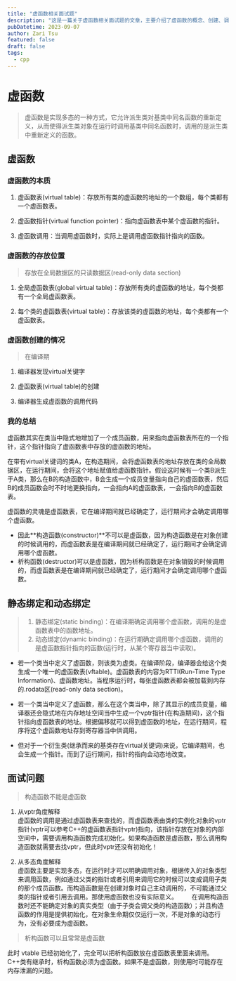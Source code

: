 ```yaml
---
title: "虚函数相关面试题"
description: "这是一篇关于虚函数相关面试题的文章，主要介绍了虚函数的概念、创建、调用方式、存放位置等。"
pubDatetime: 2023-09-07
author: Zari Tsu
featured: false
draft: false
tags:
  - cpp
---
```



# 虚函数

> 虚函数是实现多态的一种方式，它允许派生类对基类中同名函数的重新定义，从而使得派生类对象在运行时调用基类中同名函数时，调用的是派生类中重新定义的函数。

## 虚函数

### 虚函数的本质

1. 虚函数表(virtual table)：存放所有类的虚函数的地址的一个数组，每个类都有一个虚函数表。

2. 虚函数指针(virtual function pointer)：指向虚函数表中某个虚函数的指针。

3. 虚函数调用：当调用虚函数时，实际上是调用虚函数指针指向的函数。

### 虚函数的存放位置

> 存放在全局数据区的只读数据区(read-only data section)

1. 全局虚函数表(global virtual table)：存放所有类的虚函数的地址，每个类都有一个全局虚函数表。

2. 每个类的虚函数表(virtual table)：存放该类的虚函数的地址，每个类都有一个虚函数表。

### 虚函数创建的情况

> 在编译期

1. 编译器发现virtual关键字

2. 虚函数表(virtual table)的创建

3. 编译器生成虚函数的调用代码

### 我的总结

虚函数其实在类当中隐式地增加了一个成员函数，用来指向虚函数表所在的一个指针，这个指针指向了虚函数表中存放的虚函数的地址。

在带有virtual关键词的类A，在构造期间，会将虚函数表的地址存放在类的全局数据区，在运行期间，会将这个地址赋值给虚函数指针。假设这时候有一个类B派生于A类，那么在B的构造函数中，B会生成一个成员变量指向自己的虚函数表，然后B的成员函数会时不时地更换指向，一会指向A的虚函数表，一会指向B的虚函数表。

虚函数的灵魂是虚函数表，它在编译期间就已经确定了，运行期间才会确定调用哪个虚函数。
* 因此**构造函数(constructor)**不可以是虚函数，因为构造函数是在对象创建的时候调用的，而虚函数表是在编译期间就已经确定了，运行期间才会确定调用哪个虚函数。
* 析构函数(destructor)可以是虚函数，因为析构函数是在对象销毁的时候调用的，而虚函数表是在编译期间就已经确定了，运行期间才会确定调用哪个虚函数。

## 静态绑定和动态绑定

> 1. 静态绑定(static binding)：在编译期确定调用哪个虚函数，调用的是虚函数表中的函数地址。
> 2. 动态绑定(dynamic binding)：在运行期确定调用哪个虚函数，调用的是虚函数指针指向的函数(运行时，从某个寄存器当中读取)。

* 若一个类当中定义了虚函数，则该类为虚类。在编译阶段，编译器会给这个类生成一个唯一的虚函数表(vftable)。虚函数表的内容为RTTI(Run-Time Type Information)、虚函数地址。当程序运行时，每张虚函数表都会被加载到内存的.rodata区(read-only data section)。

* 若一个类当中定义了虚函数，那么在这个类当中，除了其显示的成员变量，编译器还会隐式地在内存地址空间当中生成一个vptr指针(在构造期间)，这个指针指向虚函数表的地址。根据偏移就可以得到虚函数的地址，在运行期间，程序将这个虚函数地址存到寄存器当中供调用。  

* 但对于一个衍生类(继承而来的基类存在virtual关键词)来说，它编译期间，也会生成一个指针。而到了运行期间，指针的指向会动态地改变。


## 面试问题

> 构造函数不能是虚函数

1. 从vptr角度解释  
虚函数的调用是通过虚函数表来查找的，而虚函数表由类的实例化对象的vptr指针(vptr可以参考C++的虚函数表指针vptr)指向，该指针存放在对象的内部空间中，需要调用构造函数完成初始化。如果构造函数是虚函数，那么调用构造函数就需要去找vptr，但此时vptr还没有初始化！

2. 从多态角度解释  
虚函数主要是实现多态，在运行时才可以明确调用对象，根据传入的对象类型来调用函数，例如通过父类的指针或者引用来调用它的时候可以变成调用子类的那个成员函数。而构造函数是在创建对象时自己主动调用的，不可能通过父类的指针或者引用去调用。那使用虚函数也没有实际意义。
　　在调用构造函数时还不能确定对象的真实类型（由于子类会调父类的构造函数）；并且构造函数的作用是提供初始化，在对象生命期仅仅运行一次，不是对象的动态行为，没有必要成为虚函数。


> 析构函数可以且常常是虚函数

此时 vtable 已经初始化了，完全可以把析构函数放在虚函数表里面来调用。C++类有继承时，析构函数必须为虚函数。如果不是虚函数，则使用时可能存在内存泄漏的问题。